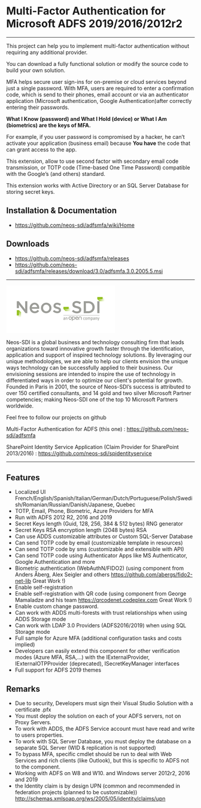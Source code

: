 # Multi-Factor Authentication for Microsoft ADFS 2019/2016/2012r2
___

This project can help you to implement multi-factor authentication without requiring any additional provider.

You can download a fully functional solution or modify the source code to build your own solution.

MFA helps secure user sign-ins for on-premise or cloud services beyond just a single password. With MFA, users are required to enter a confirmation code, which is send to their phones, email account or via an authenticator application (Microsoft authentication, Google Authentication)after correctly entering their passwords.

**What I Know (password) and What I Hold (device) or What I Am (biometrics) are the keys of MFA.**

For example, if you user password is compromised by a hacker, he can’t activate your application (business email) because **You have** the code that can grant access to the app.

This extension, allow to use second factor with secondary email code transmission, or TOTP code (Time-based One Time Password) compatible with the Google’s (and others) standard. 

This extension works with Active Directory or an SQL Server Database for storing secret keys.

## Installation & Documentation
* <https://github.com/neos-sdi/adfsmfa/wiki/Home>
## Downloads
* <https://github.com/neos-sdi/adfsmfa/releases>
* <https://github.com/neos-sdi/adfsmfa/releases/download/3.0/adfsmfa.3.0.2005.5.msi>

___
![Neos Logo](logo.png)

Neos-SDI is a global business and technology consulting firm that leads organizations toward innovative growth faster through the identification, application and support of inspired technology solutions. By leveraging our unique methodologies, we are able to help our clients envision the unique ways technology can be successfully applied to their business. Our envisioning sessions are intended to inspire the use of technology in differentiated ways in order to optimize our client's potential for growth. Founded in Paris in 2001, the source of Neos-SDI’s success is attributed to over 150 certified consultants, and 14 gold and two silver Microsoft Partner competencies; making Neos-SDI one of the top 10 Microsoft Partners worldwide.

Feel free to follow our projects on github

Multi-Factor Authentication for ADFS (this one) : <https://github.com/neos-sdi/adfsmfa>

SharePoint Identity Service Application (Claim Provider for SharePoint 2013/2016) : <https://github.com/neos-sdi/spidentityservice>
___
## Features
* Localized UI French/English/Spanish/Italian/German/Dutch/Portuguese/Polish/Swedish/Romanian/Russian/Danish/Japanese, Quebec
* TOTP, Email, Phone, Biometric, Azure Providers for MFA
* Run with ADFS 2012 R2, 2016 and 2019
* Secret Keys length (Guid, 128, 256, 384 & 512 bytes) RNG generator
* Secret Keys RSA encryption length (2048 bytes) RSA
* Can use ADDS customizable attributes or Custom SQL-Server Database
* Can send TOTP code by email (customizable template in resources)
* Can send TOTP code by sms (customizable and extensible with API)
* Can send TOTP code using Authenticator Apps like MS Authenticator, Google Authentication and more
* Biometric authentication (WebAuthN/FIDO2) (using component from Anders Åberg, Alex Seigler and others <https://github.com/abergs/fido2-net-lib> Great Work !)
* Enable self-registration
* Enable self-registration with QR code (using component from  George Mamaladze and his team <https://qrcodenet.codeplex.com> Great Work !)
* Enable custom change password.
* Can work with ADDS multi-forests with trust relationships when using ADDS Storage mode
* Can work with LDAP 3.0 Providers (ADFS2016/2019) when using SQL Storage mode
* Full sample for Azure MFA (additional configuration tasks and costs implied)
* Developers can easily extend this component for other verification modes (Azure MFA, RSA,…) with the IExternalProvider, IExternalOTPProvider (deprecated), ISecretKeyManager interfaces
* Full support for ADFS 2019 themes

## Remarks
* Due to security, Developers must sign their Visual Studio Solution with a certificate .pfx
* You must deploy the solution on each of your ADFS servers, not on Proxy Servers.
* To work with ADDS, the ADFS Service account must have read and write to users properties.
* To work with SQL Server Database, you must deploy the database on a separate SQL Server (WID & replication is not supported)
* To bypass MFA, specific cmdlet should be run to deal with Web Services and rich clients (like Outlook), but this is specific to ADFS not to the component.
* Working with ADFS on W8 and W10. and Windows server 2012r2, 2016 and 2019
* the Identity claim is by design UPN (common and recommended in federation projects (planned to be customizable))
http://schemas.xmlsoap.org/ws/2005/05/identity/claims/upn
